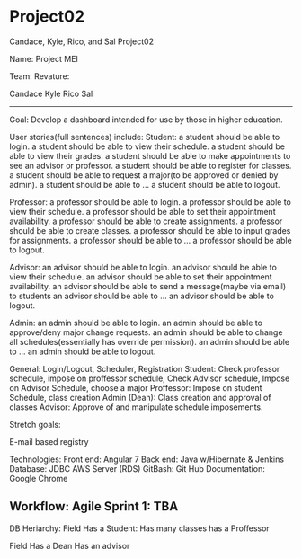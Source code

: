 # Project02
Candace, Kyle, Rico, and Sal Project02

Name: Project MEI 

Team:
Revature:

Candace
Kyle
Rico
Sal

----------------------------------------------------------------------------
Goal: 
  Develop a dashboard intended for use by those in higher education.
  
User stories(full sentences) include:
  Student:
    a student should be able to login.
    a student should be able to view their schedule.
    a student should be able to view their grades.
    a student should be able to make appointments to see an advisor or professor.
    a student should be able to register for classes.
    a student should be able to request a major(to be approved or denied by admin).
    a student should be able to ...
    a student should be able to logout.
   
  Professor:
    a professor should be able to login.
    a professor should be able to view their schedule.
    a professor should be able to set their appointment availability.
    a professor should be able to create assignments.
    a professor should be able to create classes.
    a professor should be able to input grades for assignments.
    a professor should be able to ...
    a professor should be able to logout.
    
  Advisor:
    an advisor should be able to login.
    an advisor should be able to view their schedule.
    an advisor should be able to set their appointment availability.
    an advisor should be able to send a message(maybe via email) to students
    an advisor should be able to ...
    an advisor should be able to logout.
    
  Admin:
    an admin should be able to login.
    an admin should be able to approve/deny major change requests.
    an admin should be able to change all schedules(essentially has override permission).
    an admin should be able to ...
    an admin should be able to logout.
  
  General: Login/Logout, Scheduler, Registration
  Student: Check professor schedule, impose on proffessor schedule, Check Advisor schedule, Impose on Advisor Schedule, choose a major
  Proffessor: Impose on student Schedule, class creation
  Admin (Dean): Class creation and approval of classes
  Advisor: Approve of and manipulate schedule imposements. 

Stretch goals:
  
  E-mail based registry
  
Technologies:
  Front end: Angular 7
  Back end: Java w/Hibernate & Jenkins
  Database: JDBC AWS Server (RDS)
  GitBash: Git Hub
  Documentation: Google Chrome
  
Workflow:
Agile 
Sprint 1: TBA
-----------------------------------------------------------------------------
DB Heriarchy:
Field
  Has a Student: 
    Has many classes
        has a Proffessor
        
Field 
  Has a Dean
  Has an advisor
